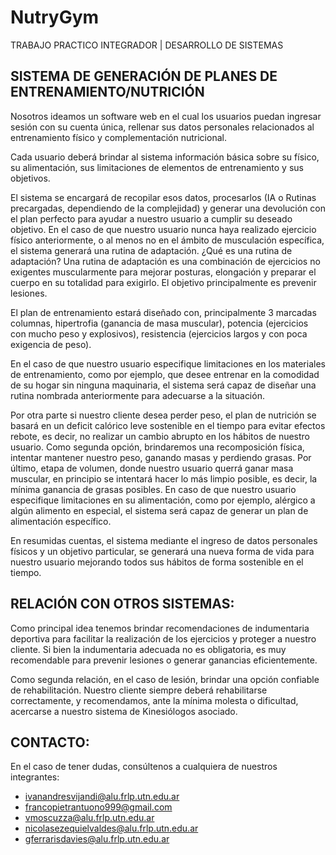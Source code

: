 # NutryGym
TRABAJO PRACTICO INTEGRADOR | DESARROLLO DE SISTEMAS

## SISTEMA DE GENERACIÓN DE PLANES DE ENTRENAMIENTO/NUTRICIÓN

Nosotros ideamos un software web en el cual los usuarios puedan ingresar sesión con su cuenta única, rellenar sus datos personales relacionados al entrenamiento físico y complementación
nutricional.

Cada usuario deberá brindar al sistema información básica sobre su físico, su alimentación,
sus limitaciones de elementos de entrenamiento y sus objetivos.

El sistema se encargará de recopilar esos datos, procesarlos (IA o Rutinas precargadas, dependiendo
de la complejidad) y generar una devolución con el plan perfecto para ayudar a nuestro usuario a cumplir su deseado objetivo.
En el caso de que nuestro usuario nunca haya realizado ejercicio físico anteriormente, o al menos no en el ámbito de musculación específica, el sistema generará una rutina de adaptación. ¿Qué es una rutina de adaptación? Una rutina de adaptación es una combinación de ejercicios no exigentes muscularmente para mejorar posturas, elongación y preparar el cuerpo en su totalidad para exigirlo. El objetivo principalmente es prevenir lesiones.

El plan de entrenamiento estará diseñado con, principalmente 3 marcadas columnas, hipertrofia (ganancia de masa muscular), potencia (ejercicios con mucho peso y explosivos), resistencia (ejercicios largos y con poca exigencia de peso).

En el caso de que nuestro usuario especifique limitaciones en los materiales de entrenamiento, como por ejemplo, que desee entrenar en la comodidad de su hogar sin ninguna maquinaria, el sistema será capaz de diseñar una rutina nombrada anteriormente para adecuarse a la situación.

Por otra parte si nuestro cliente desea perder peso, el plan de nutrición se basará en un deficit calórico leve sostenible en el tiempo para evitar efectos rebote, es decir, no realizar un cambio abrupto en los hábitos de nuestro usuario. Como segunda opción, brindaremos una recomposición física, intentar mantener nuestro peso, ganando masas y perdiendo grasas. Por último, etapa de volumen, donde nuestro usuario querrá ganar masa muscular, en principio se intentará hacer lo más limpio posible, es decir, la mínima ganancia de grasas posibles. En caso de que nuestro usuario especifique limitaciones en su alimentación, como por ejemplo, alérgico a algún alimento en especial, el sistema será capaz de generar un plan de alimentación específico.

En resumidas cuentas, el sistema mediante el ingreso de datos personales físicos y un objetivo particular, se generará una nueva forma de vida para nuestro usuario mejorando todos sus hábitos de forma sostenible en el tiempo.


## RELACIÓN CON OTROS SISTEMAS:
Como principal idea tenemos brindar recomendaciones de indumentaria deportiva para facilitar la realización de los ejercicios y proteger a nuestro cliente. Si bien la indumentaria adecuada no es obligatoria, es muy recomendable para prevenir lesiones o generar ganancias eficientemente.

Como segunda relación, en el caso de lesión, brindar una opción confiable de rehabilitación. Nuestro cliente siempre deberá rehabilitarse correctamente, y recomendamos, ante la mínima molesta o dificultad, acercarse a nuestro sistema de Kinesiólogos asociado.


## CONTACTO:
En el caso de tener dudas, consúltenos a cualquiera de nuestros integrantes:
+ ivanandresvijandi@alu.frlp.utn.edu.ar
+ francopietrantuono999@gmail.com
+ vmoscuzza@alu.frlp.utn.edu.ar
+ nicolasezequielvaldes@alu.frlp.utn.edu.ar
+ gferrarisdavies@alu.frlp.utn.edu.ar
